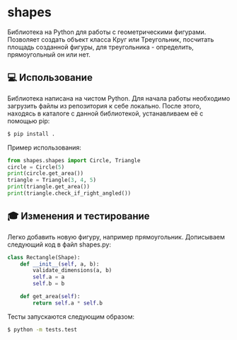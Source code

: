 # shapes
Библиотека на Python для работы с геометрическими фигурами. 
Позволяет создать объект класса Круг или Треугольник, посчитать площадь созданной фигуры, для треугольника - определить, прямоугольный он или нет.

## :computer: Использование
Библиотека написана на чистом Python. Для начала работы необходимо загрузить файлы из репозитория к себе локально.
После этого, находясь в каталоге с данной библиотекой, устанавливаем её с помощью pip:
```bash
$ pip install .
```
Пример использования:
```python
from shapes.shapes import Circle, Triangle
circle = Circle(5)
print(circle.get_area())
triangle = Triangle(3, 4, 5)
print(triangle.get_area())
print(triangle.check_if_right_angled())
```

## :mortar_board: Изменения и тестирование
Легко добавить новую фигуру, например прямоугольник. Дописываем следующий код в файл shapes.py:
```python
class Rectangle(Shape):
    def __init__(self, a, b):
        validate_dimensions(a, b)
        self.a = a
        self.b = b

    def get_area(self):
        return self.a * self.b
```

Тесты запускаются следующим образом:
```bash
$ python -m tests.test
```

